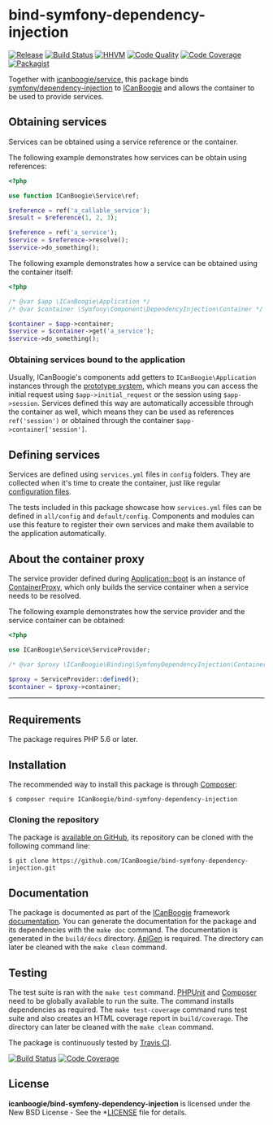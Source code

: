 # bind-symfony-dependency-injection

[![Release](https://img.shields.io/packagist/v/ICanBoogie/bind-symfony-dependency-injection.svg)](https://packagist.org/packages/ICanBoogie/bind-symfony-dependency-injection)
[![Build Status](https://img.shields.io/travis/ICanBoogie/bind-symfony-dependency-injection/master.svg)](http://travis-ci.org/ICanBoogie/bind-symfony-dependency-injection)
[![HHVM](https://img.shields.io/hhvm/ICanBoogie/bind-symfony-dependency-injection.svg)](http://hhvm.h4cc.de/package/ICanBoogie/bind-symfony-dependency-injection)
[![Code Quality](https://img.shields.io/scrutinizer/g/ICanBoogie/bind-symfony-dependency-injection/master.svg)](https://scrutinizer-ci.com/g/ICanBoogie/bind-symfony-dependency-injection)
[![Code Coverage](https://img.shields.io/coveralls/ICanBoogie/bind-symfony-dependency-injection/master.svg)](https://coveralls.io/r/ICanBoogie/bind-symfony-dependency-injection)
[![Packagist](https://img.shields.io/packagist/dt/ICanBoogie/bind-symfony-dependency-injection.svg)](https://packagist.org/packages/ICanBoogie/bind-symfony-dependency-injection)

Together with [icanboogie/service][], this package binds [symfony/dependency-injection][] to
[ICanBoogie][] and allows the container to be used to provide services.





## Obtaining services

Services can be obtained using a service reference or the container.

The following example demonstrates how services can be obtain using references:

```php
<?php

use function ICanBoogie\Service\ref;

$reference = ref('a_callable_service');
$result = $reference(1, 2, 3);

$reference = ref('a_service');
$service = $reference->resolve();
$service->do_something();
```

The following example demonstrates how a service can be obtained using the container itself:

```php
<?php

/* @var $app \ICanBoogie\Application */
/* @var $container \Symfony\Component\DependencyInjection\Container */

$container = $app->container;
$service = $container->get('a_service');
$service->do_something();
```





### Obtaining services bound to the application

Usually, ICanBoogie's components add getters to `ICanBoogie\Application` instances through the
[prototype system][], which means you can access the initial request using `$app->initial_request`
or the session using `$app->session`. Services defined this way are automatically accessible through
the container as well, which means they can be used as references `ref('session')` or obtained
through the container `$app->container['session']`.





## Defining services

Services are defined using `services.yml` files in `config` folders. They are collected when it's
time to create the container, just like regular [configuration files][].

The tests included in this package showcase how `services.yml` files can be defined in `all/config`
and `default/config`. Components and modules can use this feature to register their own services and
make them available to the application automatically.





## About the container proxy

The service provider defined during [Application::boot][] is an instance of [ContainerProxy][],
which only builds the service container when a service needs to be resolved.

The following example demonstrates how the service provider and the service container can be obtained:

```php
<?php

use ICanBoogie\Service\ServiceProvider;

/* @var $proxy \ICanBoogie\Binding\SymfonyDependencyInjection\ContainerProxy */

$proxy = ServiceProvider::defined();
$container = $proxy->container;
```





----------





## Requirements

The package requires PHP 5.6 or later.





## Installation

The recommended way to install this package is through [Composer](http://getcomposer.org/):

```
$ composer require ICanBoogie/bind-symfony-dependency-injection
```





### Cloning the repository

The package is [available on GitHub][], its repository can be cloned with the following command
line:

	$ git clone https://github.com/ICanBoogie/bind-symfony-dependency-injection.git





## Documentation

The package is documented as part of the [ICanBoogie][] framework [documentation][]. You can
generate the documentation for the package and its dependencies with the `make doc` command. The
documentation is generated in the `build/docs` directory. [ApiGen](http://apigen.org/) is required.
The directory can later be cleaned with the `make clean` command.





## Testing

The test suite is ran with the `make test` command. [PHPUnit](https://phpunit.de/) and
[Composer](http://getcomposer.org/) need to be globally available to run the suite. The command
installs dependencies as required. The `make test-coverage` command runs test suite and also creates
an HTML coverage report in `build/coverage`. The directory can later be cleaned with the `make
clean` command.

The package is continuously tested by [Travis CI](http://about.travis-ci.org/).

[![Build Status](https://img.shields.io/travis/ICanBoogie/bind-symfony-dependency-injection/master.svg)](http://travis-ci.org/ICanBoogie/bind-symfony-dependency-injection)
[![Code Coverage](https://img.shields.io/coveralls/ICanBoogie/bind-symfony-dependency-injection/master.svg)](https://coveralls.io/r/ICanBoogie/bind-symfony-dependency-injection)





## License

**icanboogie/bind-symfony-dependency-injection** is licensed under the New BSD License - See the
*[LICENSE](LICENSE) file for details.





[ContainerProxy]:               https://api.icanboogie.org/bind-symfony-dependency-injection/latest/
[documentation]:                https://api.icanboogie.org/service/latest/

[ICanBoogie]:                   https://icanboogie.org
[prototype system]:             https://icanboogie.org/docs/4.0/prototypes
[Application::boot]:            https://icanboogie.org/docs/4.0/life-and-death#the-application-has-booted
[configuration files]:          https://icanboogie.org/docs/4.0/configuration

[icanboogie/service]:           https://github.com/ICanBoogie/Service/
[available on GitHub]:          https://github.com/ICanBoogie/bind-symfony-dependency-injection
[symfony/dependency-injection]: https://symfony.com/doc/current/components/dependency_injection.html 
